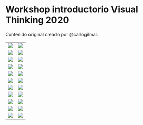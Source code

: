 # Workshop introductorio Visual Thinking 2020

Contenido original creado por @carlogilmar.

<table width="100%">

  <tr>
    <td width="50%">
      <img src="https://github.com/visualpartnership/introworkshop/assets/17634377/7d3f93c3-3972-4be7-8da4-010e58949d06" />
    </td>
    <td width="50%">
      <img src="https://github.com/visualpartnership/introworkshop/assets/17634377/4a3116ee-7cf7-4bce-a3f2-095ccd27255f" />
    </td>
  </tr>

  <tr>
    <td width="50%">
      <img src="https://github.com/visualpartnership/introworkshop/assets/17634377/5e382181-e964-499a-b17c-3bfda2c5cf35" />
    </td>
    <td width="50%">
      <img src="https://github.com/visualpartnership/introworkshop/assets/17634377/bc8d412b-5a2e-437c-804c-c9ea4e27da39" />
    </td>
  </tr>

  <tr>
    <td width="50%">
      <img src="https://github.com/visualpartnership/introworkshop/assets/17634377/38d42343-1466-4b41-88d5-23c5915eacdb" />
    </td>
    <td width="50%">
      <img src="https://github.com/visualpartnership/introworkshop/assets/17634377/ce4a83d8-84ea-4734-961a-4311faa74a22" />
    </td>
  </tr>

  <tr>
    <td width="50%">
      <img src="https://github.com/visualpartnership/introworkshop/assets/17634377/6a365279-ccd1-48e6-b91c-82c9b8ef2dc2" />
    </td>
    <td width="50%">
      <img src="https://github.com/visualpartnership/introworkshop/assets/17634377/0ee73182-d889-424e-ae4c-e4719c3110e4" />
    </td>
  </tr>

  <tr>
    <td width="50%">
      <img src="https://github.com/visualpartnership/introworkshop/assets/17634377/3c79b645-7091-4263-9852-a19eea051b05" />
    </td>
    <td width="50%">
      <img src="https://github.com/visualpartnership/introworkshop/assets/17634377/1b3a2c4f-7d08-4727-8a8e-42b15abbbf5d" />
    </td>
  </tr>

  <tr>
    <td width="50%">
      <img src="https://github.com/visualpartnership/introworkshop/assets/17634377/0f3dd7b6-66e5-4744-b6e2-eb45b100f6c4" />
    </td>
    <td width="50%">
      <img src="https://github.com/visualpartnership/introworkshop/assets/17634377/1de8960b-f005-4368-b4a9-341fd623ebd0" /> 
    </td>
  </tr>

  <tr>
    <td width="50%">
      <img src="https://github.com/visualpartnership/introworkshop/assets/17634377/40a60032-4504-41a3-9c27-ae66a305d40d" />
    </td>
    <td width="50%">
      <img src="https://github.com/visualpartnership/introworkshop/assets/17634377/66a685a7-1495-4aca-9194-63d12020fa1c" /> 
    </td>
  </tr>

  <tr>
    <td width="50%">
      <img src="https://github.com/visualpartnership/introworkshop/assets/17634377/5bbb9396-5d86-43b5-86db-281200ef1b0b" />
    </td>
    <td width="50%">
      <img src="https://github.com/visualpartnership/introworkshop/assets/17634377/d45e6830-e007-44dd-b673-d07b11ae740c" /> 
    </td>
  </tr>

  
  <tr>
    <td width="50%">
      <img src="https://github.com/visualpartnership/introworkshop/assets/17634377/4341bbca-9901-42c1-b8c4-3f5b686a5562" /> 
    </td>
    <td width="50%">
      <img src="https://github.com/visualpartnership/introworkshop/assets/17634377/e168df74-7388-4bc4-80ac-afb885a3a2f5" />
    </td>
  </tr>

  <tr>
    <td width="50%">
      <img src="https://github.com/visualpartnership/introworkshop/assets/17634377/22361f21-192b-45fc-9995-35ccd21555c3" />
    </td>
    <td width="50%">
      <img src="https://github.com/visualpartnership/introworkshop/assets/17634377/8237e793-2cc3-4e6f-82ac-159085511e8f" />
    </td>
  </tr>

  <tr>
    <td width="50%">
      <img src="https://github.com/visualpartnership/introworkshop/assets/17634377/08b114f7-14ce-4a10-a6bb-c1509eaccfb3" />
    </td>
    <td width="50%">
      <img src="https://github.com/visualpartnership/introworkshop/assets/17634377/b3bfc21a-a4c8-4cb3-aa4f-1c9dea89f831" />
    </td>
  </tr>
</table>
